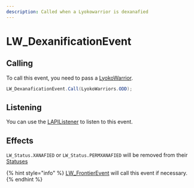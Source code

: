 ```yaml
---
description: Called when a Lyokowarrior is dexanafied
---
```


# LW\_DexanificationEvent

## Calling 

To call this event, you need to pass a [LyokoWarrior](../../virtualentities/lyokowarrior/).

```csharp
LW_DexanaficationEvent.Call(LyokoWarriors.ODD);
```

## Listening

You can use the [LAPIListener](../lapilistener.md) to listen to this event.

## Effects

`LW_Status.XANAFIED` or  `LW_Status.PERMXANAFIED` will be removed from their [Statuses ](../../virtualentities/lyokowarrior/lw_status.md)

{% hint style="info" %}
[LW\_FrontierEvent](lw_frontierevent.md) will call this event if necessary.
{% endhint %}



